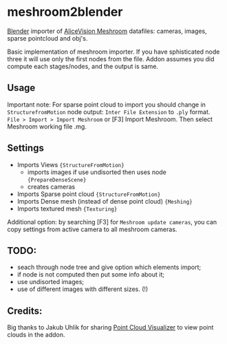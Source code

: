 # meshroom2blender
[Blender](https://www.blender.org/) importer of [AliceVision Meshroom](https://alicevision.github.io/#meshroom) datafiles: cameras, images, sparse pointcloud and obj's.

Basic implementation of meshroom importer. If you have sphisticated node three it will use only the first nodes from the file.
Addon assumes you did compute each stages/nodes, and the output is same.

## Usage
Important note: For sparse point cloud to import you should change in `StructurefromMotion` node output: `Inter File Extension` to `.ply` format.
`File > Import > Import Meshroom` or [F3] Import Meshroom. Then select Meshroom working file .mg.

## Settings
- Imports Views `{StructureFromMotion}`
  - imports images if use undisorted then uses node `{PrepareDenseScene}`
  - creates cameras
- Imports Sparse point cloud `{StructureFromMotion}`
- Imports Dense mesh (instead of dense point cloud) `{Meshing}`
- Imports textured mesh `{Texturing}`

Additional option: by searching [F3] for `Meshroom update cameras`, you can copy settings from active camera to all meshroom cameras.

## TODO:
- seach through node tree and give option which elements import;
- if node is not computed then put some info about it;
- use undisorted images;
- use of different images with different sizes. (!) 

## Credits:
Big thanks to Jakub Uhlik for sharing [Point Cloud Visualizer](https://github.com/uhlik/bpy/blob/master/view3d_point_cloud_visualizer.py) to view point clouds in the addon.
